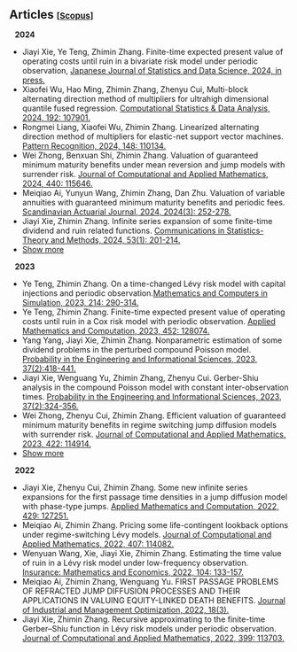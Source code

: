 <h1 id="articles"></h1>

<h2 style="margin: 30px 0px 15px;">Articles
<temp style="font-size:15px;">[</temp><a href="https://www-scopus-com-s.atrust.cqu.edu.cn/authid/detail.uri?authorId=35219373500#" target="_blank" style="font-size:15px;">Scopus</a><temp style="font-size:15px;">]</temp></h2>


<h4 id="2024;" style="margin:15px 10px 10px;">2024</h4>
<ul>
<li>Jiayi Xie, Ye Teng, Zhimin Zhang. Finite-time expected present value of operating costs until ruin in a bivariate risk model under periodic observation, <a href="https://link-springer-com-s.atrust.cqu.edu.cn/article/10.1007/s42081-024-00244-3"><autocolor>Japanese Journal of Statistics and Data Science, 2024, in press.</autocolor></a></li>

<li>Xiaofei Wu, Hao Ming, Zhimin Zhang, Zhenyu Cui, Multi-block alternating direction method of multipliers for ultrahigh dimensional quantile fused regression. <a href="https://www-sciencedirect-com-s.atrust.cqu.edu.cn/science/article/pii/S0167947323002128?via%3Dihub"><autocolor>Computational Statistics & Data Analysis, 2024, 192: 107901.</autocolor></a></li>

<li>Rongmei Liang, Xiaofei Wu, Zhimin Zhang. Linearized alternating direction method of multipliers for elastic-net support vector machines. <a href="https://www-sciencedirect-com-s.atrust.cqu.edu.cn/science/article/pii/S0031320323008312?via%3Dihub"><autocolor>Pattern Recognition, 2024, 148: 110134.</autocolor></a></li>

<li>Wei Zhong, Benxuan Shi, Zhimin Zhang. Valuation of guaranteed minimum maturity benefits under mean reversion and jump models with surrender risk. <a href="https://www-sciencedirect-com-s.atrust.cqu.edu.cn/science/article/pii/S0377042723005903?via%3Dihub"><autocolor>Journal of Computational and Applied Mathematics, 2024, 440: 115646.</autocolor></a></li>

<li>Meiqiao Ai, Yunyun Wang, Zhimin Zhang, Dan Zhu. Valuation of variable annuities with guaranteed minimum maturity benefits and periodic fees. <a href="https://www.tandfonline.com/doi/abs/10.1080/03461238.2023.2241193"><autocolor>Scandinavian Actuarial Journal, 2024, 2024(3): 252-278.</autocolor></a></li>

<li>Jiayi Xie, Zhimin Zhang. Infinite series expansion of some finite-time dividend and ruin related functions. <a href="https://www.tandfonline.com/doi/abs/10.1080/03610926.2022.2076124"><autocolor>Communications in Statistics-Theory and Methods, 2024, 53(1): 201-214.</autocolor></a></li>

<li> <a href="javascript:toggle_vis('2024more')">Show more</a> </li>
<div id="2024more" style="display:none">

</ul>


<h4 id="2023;" style="margin:0 10px 0;">2023</h4>
<ul>
<li>Ye Teng, Zhimin Zhang. On a time-changed Lévy risk model with capital injections and periodic observation.<a href="https://www.sciencedirect.com/science/article/abs/pii/S0378475423002938"><autocolor>Mathematics and Computers in Simulation, 2023, 214: 290-314.</autocolor></a></li>

<li>Ye Teng, Zhimin Zhang. Finite-time expected present value of operating costs until ruin in a Cox risk model with periodic observation. <a href="https://www.sciencedirect.com/science/article/abs/pii/S0096300323002436"><autocolor>Applied Mathematics and Computation, 2023, 452: 128074.</autocolor></a></li>

<li>Yang Yang, Jiayi Xie, Zhimin Zhang. Nonparametric estimation of some dividend problems in the perturbed compound Poisson model. <a href="https://www-cambridge-org-s.atrust.cqu.edu.cn/core/journals/probability-in-the-engineering-and-informational-sciences/article/nonparametric-estimation-of-some-dividend-problems-in-the-perturbed-compound-poisson-model/B29DB2B2B862822586CE0867F5758C20"><autocolor>Probability in the Engineering and Informational Sciences, 2023, 37(2):418-441.</autocolor></a></li>

<li>Jiayi Xie, Wenguang Yu, Zhimin Zhang, Zhenyu Cui. Gerber-Shiu analysis in the compound Poisson model with constant inter-observation times. <a href="https://www-cambridge-org-s.atrust.cqu.edu.cn/core/journals/probability-in-the-engineering-and-informational-sciences/article/gerbershiu-analysis-in-the-compound-poisson-model-with-constant-interobservation-times/44597BF1D4FA4892D0E7897D6DD0E693"><autocolor>Probability in the Engineering and Informational Sciences, 2023, 37(2):324-356.</autocolor></a></li>

<li>Wei Zhong, Zhenyu Cui, Zhimin Zhang. Efficient valuation of guaranteed minimum maturity benefits in regime switching jump diffusion models with surrender risk. <a href="https://www.sciencedirect.com/science/article/abs/pii/S037704272200512X"><autocolor>Journal of Computational and Applied Mathematics, 2023, 422: 114914.</autocolor></a></li>

<li > <a href="javascript:toggle_vis('2023more')">Show more</a> </li>
<div id="2023more" style="display:none">


<li>Meiqiao Ai, Zhimin Zhang, Wei Zhong. Valuation of a DB underpin hybrid pension under a regime-switching Lévy model. <a href="https://www-sciencedirect-com-s.atrust.cqu.edu.cn/science/article/pii/S0377042722003715?via%3Dihub"><autocolor>Journal of Computational and Applied Mathematics, 2023, 419: 114736.</autocolor></a></li>

<li>Wenyuan Wang, Zhimin Zhang, Zhuo Jin. TAX OPTIMIZATION WITH A TERMINAL VALUE FOR THE LÉVY RISK PROCESSES. <a href="https://www.researchgate.net/publication/364915397_Tax_optimization_with_a_terminal_value_for_the_Levy_risk_processes"><autocolor>Journal of Industrial and Management Optimization, 2023, 19(8).</autocolor></a></li>

<li>Meiqiao Ai, Zhimin Zhang, Dan Zhu. Valuing variable annuities with path-dependent surrender guarantees under regime-switching Lévy models. <a href="https://www.tandfonline.com/doi/abs/10.1080/03461238.2022.2099296"><autocolor>Scandinavian Actuarial Journal, 2023, 2023(4): 330-358.</autocolor></a></li>

<li>Wei Zhong, Dan Zhu, Zhimin Zhang. Valuation of variable annuities under stochastic volatility and stochastic jump intensity. <a href="https://www.tandfonline.com/doi/abs/10.1080/03461238.2022.2144432"><autocolor>Scandinavian Actuarial Journal, 2023, 2023(7): 708-734.</autocolor></a></li>

<li>Meiqiao Ai, Zhimin Zhang, Wenguang Yu. VALUING EQUITY-LINKED DEATH BENEFITS WITH A THRESHOLD EXPENSE STRUCTURE UNDER A REGIME-SWITCHING LEVY MODEL. <a href="https://www-scopus-com-s.atrust.cqu.edu.cn/record/display.uri?eid=2-s2.0-85141317880&origin=resultslist&sort=plf-f&src=s&sid=6ecfc0a5d527a41fa708b45a060a219c&sot=a&sdt=a&s=AU-ID%2835219373500%29+AND+PUBYEAR+IS+2023&sl=38&sessionSearchId=6ecfc0a5d527a41fa708b45a060a219c&relpos=9"><autocolor>Journal of Industrial and Management Optimization, 2023, 19(3).</autocolor></a></li>

<li> <a href="javascript:toggle_vis('articlesmore')">Show more</a></li>
<div id="articlesmore" style="display:none">
</ul>


<h4 style="margin:0 10px 0;">2022</h4>
<ul>
<li>Jiayi Xie, Zhenyu Cui, Zhimin Zhang. Some new infinite series expansions for the first passage time densities in a jump diffusion model with phase-type jumps. <a href="https://www.sciencedirect.com/science/article/abs/pii/S0096300322003253?via%3Dihub"><autocolor>Applied Mathematics and Computation, 2022, 429: 127251.</autocolor></a></li>

<li>Meiqiao Ai, Zhimin Zhang. Pricing some life-contingent lookback options under regime-switching Lévy models. <a href="https://www.sciencedirect.com/science/article/abs/pii/S0377042722000012?via%3Dihub"><autocolor>Journal of Computational and Applied Mathematics, 2022, 407: 114082.</autocolor></a></li>

<li>Wenyuan Wang, Xie, Jiayi Xie, Zhimin Zhang. Estimating the time value of ruin in a Lévy risk model under low-frequency observation. <a href="https://www.sciencedirect.com/science/article/abs/pii/S0167668722000269?via%3Dihub"><autocolor>Insurance: Mathematics and Economics, 2022, 104: 133-157.</autocolor></a></li>

<li>Meiqiao Ai, Zhimin Zhang, Wenguang Yu. FIRST PASSAGE PROBLEMS OF REFRACTED JUMP DIFFUSION PROCESSES AND THEIR APPLICATIONS IN VALUING EQUITY-LINKED DEATH BENEFITS. <a href="https://www.aimsciences.org/article/doi/10.3934/jimo.2021039"><autocolor>Journal of Industrial and Management Optimization, 2022, 18(3).</autocolor></a></li>

<li>Jiayi Xie, Zhimin Zhang. Recursive approximating to the finite-time Gerber–Shiu function in Lévy risk models under periodic observation. <a href="https://www.sciencedirect.com/science/article/abs/pii/S0377042721003253?via%3Dihub"><autocolor>Journal of Computational and Applied Mathematics, 2022, 399: 113703.</autocolor></a></li>

</ul>